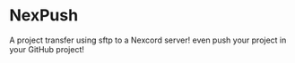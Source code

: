 # NexPush
A project transfer using sftp to a Nexcord server! even push your project in your GitHub project!
